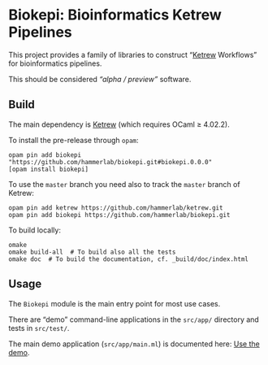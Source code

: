 Biokepi: Bioinformatics Ketrew Pipelines
========================================

This project provides a family of libraries to construct
“[Ketrew](http://seb.mondet.org/software/ketrew/) Workflows” for
bioinformatics pipelines.

This should be considered *“alpha / preview”* software.


Build
-----

The main dependency is [Ketrew](http://seb.mondet.org/software/ketrew/) (which
requires OCaml ≥ 4.02.2).

To install the pre-release through `opam`:

    opam pin add biokepi "https://github.com/hammerlab/biokepi.git#biokepi.0.0.0"
    [opam install biokepi]

To use the `master` branch you need also to track the `master` branch of Ketrew:

    opam pin add ketrew https://github.com/hammerlab/ketrew.git
    opam pin add biokepi https://github.com/hammerlab/biokepi.git


To build locally:

    omake
    omake build-all  # To build also all the tests
    omake doc  # To build the documentation, cf. _build/doc/index.html

Usage
-----

The `Biokepi` module is the main entry point for most use cases.

There are “demo” command-line applications in the `src/app/` directory and
tests in `src/test/`.

The main demo application (`src/app/main.ml`) is documented here: [Use the
demo](src/doc/Use_the_demo.md).
